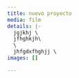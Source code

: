 ```yaml
---
title: nuevo proyecto
media: film
details: |-
  jgjkhj \
  jfhghkjh\
  \
  jhfgdxfhghjj \
images: []

---
```

